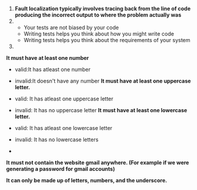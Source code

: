 
1. **Fault localization typically involves tracing back from the line of code producing the incorrect output to where the problem actually was**
2. - Your tests are not biased by your code
   - Writing tests helps you think about how you might write code
   - Writing tests helps you think about the requirements of your system
3.
**It must have at least one number**
   - valid:It has atleast one number 
   - invalid:It doesn't have any number
**It must have at least one uppercase letter.**

   - valid: It has atleast one uppercase letter
   - invalid: It has no uppercase letter
**It must have at least one lowercase letter.**

   - valid: It has atleast one lowercase letter
   - invalid: It has no lowercase letters
   - 
**It must not contain the website gmail anywhere. (For example if we were generating a password for gmail accounts)**

**It can only be made up of letters, numbers, and the underscore.**
